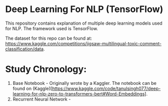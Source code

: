 # Deep Learning For NLP (TensorFlow)

This repository contains explanation of multiple deep learning models used for NLP. The framework used is TensorFlow.

The dataset for this repo can be found at: https://www.kaggle.com/competitions/jigsaw-multilingual-toxic-comment-classification/data.

# Study Chronology:

1. Base Notebook - Originally wrote by a Kaggler. The notebook can be found on (Kaggle)[https://www.kaggle.com/code/tanulsingh077/deep-learning-for-nlp-zero-to-transformers-bert#Word-Embeddings].
2. Recurrent Neural Network - 
